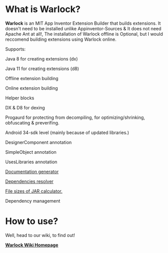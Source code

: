 # What is Warlock?

**Warlock** is an MIT App Inventor Extension Builder that builds extensions. It doesn't need to be installed unlike Appinventor-Sources & It does not need Apache Ant at all!, The installation of Warlock offline is Optional, but I would reccomend building extensions using Warlock online.

Supports:

Java 8 for creating extensions (dx)

Java 11 for creating extensions (d8)

Offline extension building

Online extension building

Helper blocks

DX & D8 for dexing

Progaurd for protecting from decompiling, for optimizing/shrinking, obfuscating & preverifing.

Android 34-sdk level (mainly because of updated libraries.)

DesignerComponent annotation

SimpleObject annotation

UsesLibraries annotation

<a href="https://philippinedeveloper.github.io/DocumentationWarlock/">Documentation generator</a>

<a href="https://github.com/philippinedeveloper/WarlockDependencyResolver/releases/download/1/WarlockDependencyResolver.jar">Dependencies resolver</a>

<a href="https://github.com/philippinedeveloper/JarFileSizeCalculator/releases/download/1.0.0/JarFileSizeCalculator.jar">File sizes of JAR calculator.</a> 

Dependency management

# How to use?

Well, head to our wiki, to find out!

<a href="https://github.com/philippinedeveloper/WarlockExtensionCompiler/wiki"><b>Warlock Wiki Homepage</b></a>
